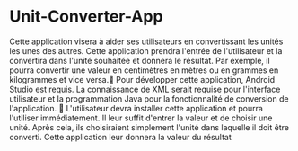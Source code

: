 # Unit-Converter-App


Cette application visera à aider ses utilisateurs en convertissant les unités les unes des autres. Cette 
application prendra l'entrée de l'utilisateur et la convertira dans l'unité souhaitée et donnera le 
résultat. Par exemple, il pourra convertir une valeur en centimètres en mètres ou en grammes en 
kilogrammes et vice versa. Pour développer cette application, Android Studio est requis. La 
connaissance de XML serait requise pour l'interface utilisateur et la programmation Java pour la 
fonctionnalité de conversion de l'application.
 L'utilisateur devra installer cette application et pourra l'utiliser 
immédiatement. Il leur suffit d'entrer la valeur et de choisir une unité. Après cela, ils choisiraient 
simplement l'unité dans laquelle il doit être converti. Cette application leur donnera la valeur du résultat
